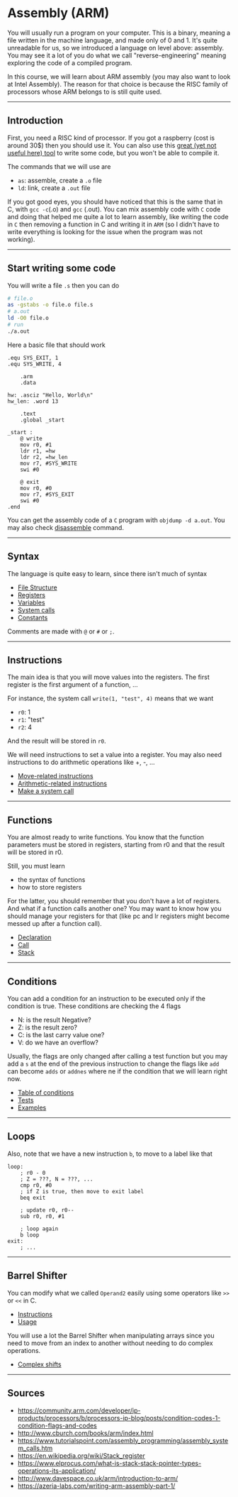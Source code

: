 # Assembly (ARM)

You will usually run a program on your computer. This is a binary, meaning a file written in the machine language, and made only of 0 and 1. It's quite unreadable for us, so we introduced a language on level above: assembly. You may see it a lot of you do what we call "reverse-engineering" meaning exploring the code of a compiled program.

In this course, we will learn about ARM assembly (you may also want to look at Intel Assembly). The reason for that choice is because the RISC family of processors whose ARM belongs to is still quite used.

<hr class="sl">

## Introduction

First, you need a RISC kind of processor. If you got a raspberry (cost is around 30$) then you should use it. You can also use this [great (yet not useful here) tool](https://azm.azerialabs.com/) to write some code, but you won't be able to compile it.

The commands that we will use are

* `as`: assemble, create a `.o` file
* `ld`: link, create a `.out` file

If you got good eyes, you should have noticed that this is the same that in C, with `gcc -c`(.o) and `gcc` (.out). You can mix assembly code with `C` code and doing that helped me quite a lot to learn assembly, like writing the code in `C` then removing a function in C and writing it in `ARM` (so I didn't have to write everything is looking for the issue when the program was not working).

<hr class="sr">

## Start writing some code

You will write a file `.s` then you can do

```bash
# file.o
as -gstabs -o file.o file.s
# a.out
ld -O0 file.o
# run
./a.out
```

Here a basic file that should work

```asm6502
.equ SYS_EXIT, 1
.equ SYS_WRITE, 4

    .arm
    .data

hw: .asciz "Hello, World\n"
hw_len: .word 13

    .text
    .global _start

_start :
    @ write
    mov r0, #1
    ldr r1, =hw
    ldr r2, =hw_len
    mov r7, #SYS_WRITE
    swi #0
    
    @ exit
    mov r0, #0
    mov r7, #SYS_EXIT
    swi #0
.end
```

You can get the assembly code of a `C` program with `objdump -d a.out`. You may also check [disassemble](https://visualgdb.com/gdbreference/commands/disassemble) command.

<hr class="sl">

## Syntax

The language is quite easy to learn, since there isn't much of syntax
  
* [File Structure](syntax/file.md)
* [Registers](syntax/registers.md)
* [Variables](syntax/variables.md)
* [System calls](syntax/sys.md)
* [Constants](syntax/constants.md)

Comments are made with `@` or `#` or  `;`.

<hr class="sr">

## Instructions

The main idea is that you will move values into the registers. The first register is the first argument of a function, ...

For instance, the system call `write(1, "test", 4)` means that we want

* `r0`: 1
* `r1`: "test"
* `r2`: 4

And the result will be stored in `r0`.

We will need instructions to set a value into a register. You may also need instructions to do arithmetic operations like +, -, ...

* [Move-related instructions](syntax/move.md)
* [Arithmetic-related instructions](syntax/arithmetic.md)
* [Make a system call](syntax/swi.md)

<hr class="sl">

## Functions

You are almost ready to write functions. You know that the function parameters must be stored in registers, starting from r0 and that the result will be stored in r0.

Still, you must learn

* the syntax of functions
* how to store registers

For the latter, you should remember that you don't have a lot of registers. And what if a function calls another one? You may want to know how you should manage your registers for that (like pc and lr registers might become messed up after a function call).

* [Declaration](functions/syntax.md)
* [Call](functions/call.md)
* [Stack](functions/stack.md)

<hr class="sr">

## Conditions

You can add a condition for an instruction to be executed only if the condition is true. These conditions are checking the 4 flags

* N: is the result Negative?
* Z: is the result zero?
* C: is the last carry value one?
* V: do we have an overflow?

Usually, the flags are only changed after calling a test function but you may add a `s` at the end of the previous instruction to change the flags like `add` can become `adds` or `addnes` where ne if the condition that we will learn right now.

* [Table of conditions](cond/table.md)
* [Tests](cond/tests.md)
* [Examples](cond/examples.md)

<hr class="sl">

## Loops

Also, note that we have a new instruction `b`, to move to a label like that

```asm6502
loop:
    ; r0 - 0
    ; Z = ???, N = ???, ...
    cmp r0, #0
    ; if Z is true, then move to exit label
    beq exit

    ; update r0, r0--
    sub r0, r0, #1

    ; loop again
    b loop
exit:
    ; ...
```

<hr class="sr">

## Barrel Shifter

You can modify what we called `Operand2` easily using some operators like `>>` or `<<` in C.

* [Instructions](bs/instructions.md)
* [Usage](bs/usage.md)

You will use a lot the Barrel Shifter when manipulating arrays since you need to move from an index to another without needing to do complex operations.

* [Complex shifts](bs/indexed.md)

<hr class="sl">

## Sources

* <https://community.arm.com/developer/ip-products/processors/b/processors-ip-blog/posts/condition-codes-1-condition-flags-and-codes>
* <http://www.cburch.com/books/arm/index.html>
* <https://www.tutorialspoint.com/assembly_programming/assembly_system_calls.htm>
* <https://en.wikipedia.org/wiki/Stack_register>
* <https://www.elprocus.com/what-is-stack-stack-pointer-types-operations-its-application/>
* <http://www.davespace.co.uk/arm/introduction-to-arm/>
* <https://azeria-labs.com/writing-arm-assembly-part-1/>